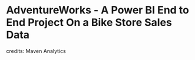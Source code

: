 # AdventureWorks - A Power BI End to End Project On a Bike Store Sales Data
credits: Maven Analytics
